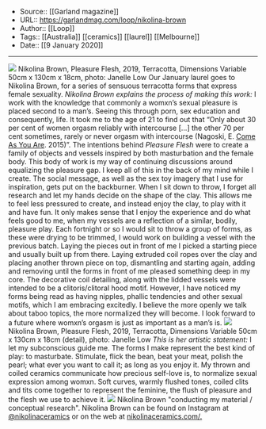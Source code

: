 ﻿
  * Source:: [[Garland magazine]]
  * URL:: https://garlandmag.com/loop/nikolina-brown
  * Author:: [[Loop]]
  * Tags:: [[Australia]] [[ceramics]] [[laurel]] [[Melbourne]]
  * Date:: [[9 January 2020]]


* * *
[![](https://garlandmag.com/wp-content/uploads/2020/01/©JanelleLow_RMIT_Ceramics_NikolinaBrown_highres-2-1024x683.jpg)](https://garlandmag.com/wp-content/uploads/2020/01/©JanelleLow_RMIT_Ceramics_NikolinaBrown_highres-2.jpg)
Nikolina Brown, Pleasure Flesh, 2019, Terracotta, Dimensions Variable 50cm x 130cm x 18cm, photo: Janelle Low
Our January laurel goes to Nikolina Brown, for a series of sensuous terracotta forms that express female sexuality.
 _Nikolina Brown explains the process of making this work:_
I work with the knowledge that commonly a womxn’s sexual pleasure is placed second to a man’s. Seeing this through porn, sex education and consequently, life. It took me to the age of 21 to find out that “Only about 30 per cent of women orgasm reliably with intercourse […] the other 70 per cent sometimes, rarely or never orgasm with intercourse (Nagoski, E. [Come As You Are](https://www.simonandschuster.com/books/Come-as-You-Are/Emily-Nagoski/9781476762098). 2015)”. The intentions behind _Pleasure Flesh_ were to create a family of objects and vessels inspired by both masturbation and the female body. This body of work is my way of continuing discussions around equalizing the pleasure gap.
I keep all of this in the back of my mind while I create. The social message, as well as the sex toy imagery that I use for inspiration, gets put on the backburner. When I sit down to throw, I forget all research and let my hands decide on the shape of the clay. This allows me to feel less pressured to create, and instead enjoy the clay, to play with it and have fun. It only makes sense that I enjoy the experience and do what feels good to me, when my vessels are a reflection of a similar, bodily, pleasure play. Each fortnight or so I would sit to throw a group of forms, as these were drying to be trimmed, I would work on building a vessel with the previous batch. Laying the pieces out in front of me I picked a starting piece and usually built up from there. Laying extruded coil ropes over the clay and placing another thrown piece on top, dismantling and starting again, adding and removing until the forms in front of me pleased something deep in my core. The decorative coil detailing, along with the lidded vessels were intended to be a clitoris/clitoral hood motif. However, I have noticed my forms being read as having nipples, phallic tendencies and other sexual motifs, which I am embracing excitedly. I believe the more openly we talk about taboo topics, the more normalized they will become. I look forward to a future where womxn’s orgasm is just as important as a man’s is.
[![](https://garlandmag.com/wp-content/uploads/2020/01/©JanelleLow_RMIT_Ceramics_NikolinaBrown_highres-1-683x1024.jpg)](https://garlandmag.com/wp-content/uploads/2020/01/©JanelleLow_RMIT_Ceramics_NikolinaBrown_highres-1.jpg)
Nikolina Brown, Pleasure Flesh, 2019, Terracotta, Dimensions Variable 50cm x 130cm x 18cm (detail), photo: Janelle Low
 _This is her artistic statement:_
I let my subconscious guide me.
The forms I make represent the best kind of play: to masturbate.
Stimulate, flick the bean, beat your meat, polish the pearl; what ever you want to call it; as long as you enjoy it.
My thrown and coiled ceramics communicate how precious self-love is, to normalize sexual expression among womxn. Soft curves, warmly flushed tones, coiled clits and tits come together to represent the feminine, the flush of pleasure and the flesh we use to achieve it.
[![](https://garlandmag.com/wp-content/uploads/2020/01/IMG_1947-1024x900.jpg)](https://garlandmag.com/wp-content/uploads/2020/01/IMG_1947.jpg)
Nikolina Brown "conducting my material / conceptual research".
Nikolina Brown can be found on Instagram at [@nikolinaceramics](https://www.instagram.com/nikolinaceramics/) or on the web at [nikolinaceramics.com/.](https://nikolinaceramics.com/)
